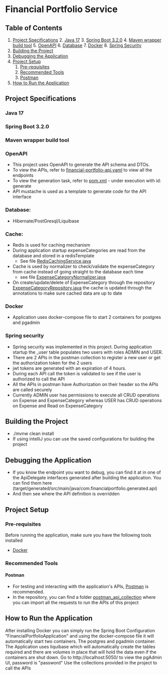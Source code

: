# Financial Portfolio Service

## Table of Contents
1. [Project Specifications](#project-specifications) 
   2. [Java 17](#java-17)
   3. [Spring Boot 3.2.0](#spring-boot-3.2.0)
   4. [Maven wrapper build tool](#maven-wrapper-build-tool)
   5. [OpenAPI](#openapi)
   6. [Database](#database)
   7. [Docker](#docker)
   8. [Spring Security](#spring-security)
2. [Building the Project](#building-the-project)
3. [Debugging the Application](#debugging-the-application)
4. [Project Setup](#project-setup)
   1. [Pre-requisites](#pre-requisites)
   2. [Recommended Tools](#recommended-tools)
   3. [Postman](#postman)
5. [How to Run the Application](#how-to-run-the-application)


## Project Specifications
### Java 17
### Spring Boot 3.2.0
### Maven wrapper build tool
### OpenAPI
- This project uses OpenAPI to generate the API schema and DTOs.
- To view the APIs, refer to [financial-portfolio-api.yaml](src/main/resources/openapi/financial-portfolio-api.yaml) to view all the endpoints
- To view the generation task, refer to [pom.xml](pom.xml) - under execution with id: generate
- API mustache is used as a template to generate code for the API interface

### Database:
- Hibernate/PostGresql/Liquibase

### Cache:
- Redis is used for caching mechanism
- During application startup expenseCategories are read from the database and stored in a redisTemplate
  - See file [RedisCachingService.java](src/main/java/com/elpidoroun/financialportfolio/service/cache/RedisCachingService.java)
- Cache is used by normalizer to check/validate the expenseCategory from cache instead of going straight to the database each time
  - see file [ExpenseCategoryNormalizer.java](src/main/java/com/elpidoroun/financialportfolio/service/normalize/ExpenseCategoryNormalizer.java)
- On create/update/delete of ExpenseCategory through the repository [ExpenseCategoryRepository.java](src/main/java/com/elpidoroun/financialportfolio/repository/ExpenseCategoryRepository.java) the cache is updated through the annotations to make sure cached data are up to date
### Docker
- Application uses docker-compose file to start 2 containers for postgres and pgadmin

### Spring security
- Spring security was implemented in this project. During application startup the _user table populates two users with roles ADMIN and USER.
- There are 2 APIs in the postman collection to register a new user or get the authorization token for the 2 users
- jwt tokens are generated with an expiration of 4 hours. 
- During each API call the token is validated to see if the user is authorized to call the API
- All the APIs in postman have Authorization on their header so the APIs are called securely
- Currently ADMIN user has permissions to execute all CRUD operations on Expense and ExpenseCategory whereas USER has CRUD operations on Expense and Read on ExpenseCategory

## Building the Project
- ./mvnw clean install
- If using intelliJ you can use the saved configurations for building the project

## Debugging the Application
- If you know the endpoint you want to debug, you can find it at in one of the ApiDelegate interfaces generated after building the application. You can find them here (target/generated/src/main/java/com.financialportfolio.generated.api)
- And then see where the API definition is overridden

## Project Setup

### Pre-requisites
Before running the application, make sure you have the following tools installed
- [Docker](https://www.docker.com/)

### Recommended Tools
#### Postman
- For testing and interacting with the application's APIs, [Postman](https://www.postman.com/downloads/) is recommended.
- In the repository, you can find a folder [postman_api_collection](./postman_api_collection) where you can import all the requests to run the APIs of this project

## How to Run the Application
After installing Docker you can simply run the Spring Boot Configuration "FinancialPortfolioApplication" and using the docker-compose file it will automatically start two containers. The postgres and pgadmin container.
The Application uses liquibase which will automatically create the tables required and there are volumes in place that will hold the data even if the containers are shut down.
Go to http://localhost:5050/ to view the pgAdmin UI, password is "password"
Use the collections provided in the project to call the APIs
